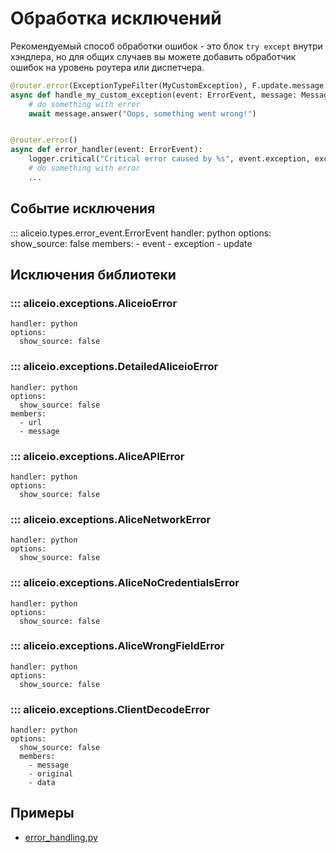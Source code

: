 # Обработка исключений

Рекомендуемый способ обработки ошибок - это блок `try except` внутри хэндлера,
но для общих случаев вы можете добавить обработчик ошибок на уровень роутера или диспетчера.

```python
@router.error(ExceptionTypeFilter(MyCustomException), F.update.message.as_("message"))
async def handle_my_custom_exception(event: ErrorEvent, message: Message):
    # do something with error
    await message.answer("Oops, something went wrong!")


@router.error()
async def error_handler(event: ErrorEvent):
    logger.critical("Critical error caused by %s", event.exception, exc_info=True)
    # do something with error
    ...
```

## Событие исключения

::: aliceio.types.error_event.ErrorEvent
    handler: python
    options:
      show_source: false
      members:
        - event
        - exception
        - update

## Исключения библиотеки

### ::: aliceio.exceptions.AliceioError
    handler: python
    options:
      show_source: false

### ::: aliceio.exceptions.DetailedAliceioError
    handler: python
    options:
      show_source: false
    members:
      - url
      - message

### ::: aliceio.exceptions.AliceAPIError
    handler: python
    options:
      show_source: false

### ::: aliceio.exceptions.AliceNetworkError
    handler: python
    options:
      show_source: false

### ::: aliceio.exceptions.AliceNoCredentialsError
    handler: python
    options:
      show_source: false

### ::: aliceio.exceptions.AliceWrongFieldError
    handler: python
    options:
      show_source: false

### ::: aliceio.exceptions.ClientDecodeError
    handler: python
    options:
      show_source: false
      members:
        - message
        - original
        - data

## Примеры

* [error_handling.py](https://ya.ru)
